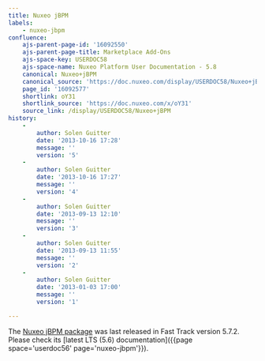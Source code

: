 ```yaml
---
title: Nuxeo jBPM
labels:
    - nuxeo-jbpm
confluence:
    ajs-parent-page-id: '16092550'
    ajs-parent-page-title: Marketplace Add-Ons
    ajs-space-key: USERDOC58
    ajs-space-name: Nuxeo Platform User Documentation - 5.8
    canonical: Nuxeo+jBPM
    canonical_source: 'https://doc.nuxeo.com/display/USERDOC58/Nuxeo+jBPM'
    page_id: '16092577'
    shortlink: oY31
    shortlink_source: 'https://doc.nuxeo.com/x/oY31'
    source_link: /display/USERDOC58/Nuxeo+jBPM
history:
    - 
        author: Solen Guitter
        date: '2013-10-16 17:28'
        message: ''
        version: '5'
    - 
        author: Solen Guitter
        date: '2013-10-16 17:27'
        message: ''
        version: '4'
    - 
        author: Solen Guitter
        date: '2013-09-13 12:10'
        message: ''
        version: '3'
    - 
        author: Solen Guitter
        date: '2013-09-13 11:55'
        message: ''
        version: '2'
    - 
        author: Solen Guitter
        date: '2013-01-03 17:00'
        message: ''
        version: '1'

---
```

The [Nuxeo jBPM package](https://connect.nuxeo.com/nuxeo/site/marketplace/package/nuxeo-platform-jbpm) was last released in Fast Track version 5.7.2\. Please check its [latest LTS (5.6) documentation]({{page space='userdoc56' page='nuxeo-jbpm'}}).